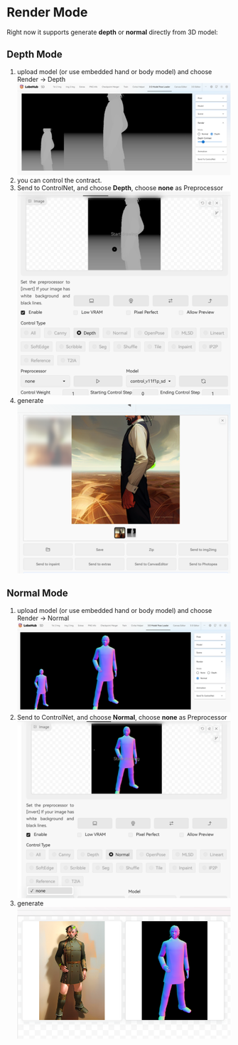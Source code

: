 # Render Mode
Right now it supports generate **depth** or **normal** directly from 3D model:

## Depth Mode
1. upload model (or use embedded hand or body model) and choose Render -> Depth ![depth1.png](images/depth/depth1.png)
2. you can control the contract.
3. Send to ControlNet, and choose **Depth**, choose **none** as Preprocessor![depth2.png](images/depth/depth2.png)
4. generate![depth3.png](images/depth/depth3.png)

## Normal Mode
1. upload model (or use embedded hand or body model) and choose Render -> Normal ![normal1.png](images/normal/normal1.png)
2. Send to ControlNet, and choose **Normal**, choose **none** as Preprocessor![normal2.png](images/normal/normal2.png)
3. generate![normal3.png](images/normal/normal3.png)